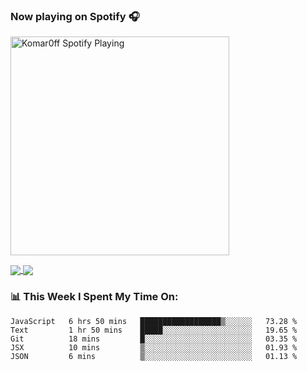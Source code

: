 ### Now playing on Spotify 🎧

[<img src="https://spotify-playing-puce.vercel.app/api/spotify" alt="Komar0ff Spotify Playing" width="350" />](https://open.spotify.com/user/s6zkxrrclsh72vtvdrqm8ttji)

<a href="https://github.com/Komar0ff/Komar0ff">
  <img align="center" src="https://github-readme-stats.vercel.app/api?username=Komar0ff&count_private=true&show_icons=true&line_height=27&count_private=true&theme=material-palenight" />
</a>

<a href="https://github.com/Komar0ff?tab=repositories">
  <img align="center" src="https://github-readme-stats.vercel.app/api/top-langs/?username=Komar0ff&hide=css,html&theme=material-palenight" />
</a>

### 📊 This Week I Spent My Time On:
<!--START_SECTION:waka-->
```text
JavaScript   6 hrs 50 mins   ██████████████████▒░░░░░░   73.28 % 
Text         1 hr 50 mins    █████░░░░░░░░░░░░░░░░░░░░   19.65 % 
Git          18 mins         █░░░░░░░░░░░░░░░░░░░░░░░░   03.35 % 
JSX          10 mins         ▒░░░░░░░░░░░░░░░░░░░░░░░░   01.93 % 
JSON         6 mins          ▒░░░░░░░░░░░░░░░░░░░░░░░░   01.13 % 
```
<!--END_SECTION:waka-->
